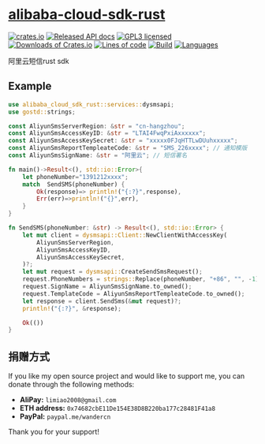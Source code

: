 # [alibaba-cloud-sdk-rust](https://github.com/wandercn/alibaba-cloud-sdk-rust)

[![crates.io](https://img.shields.io/crates/v/alibaba-cloud-sdk-rust.svg?color=yellow)](https://crates.io/crates/alibaba-cloud-sdk-rust)
[![Released API docs](https://docs.rs/alibaba-cloud-sdk-rust/badge.svg)](https://docs.rs/alibaba-cloud-sdk-rust)
[![GPL3 licensed](https://img.shields.io/github/license/wandercn/alibaba-cloud-sdk-rust.svg)](./LICENSE)
[![Downloads of Crates.io](https://img.shields.io/crates/d/alibaba-cloud-sdk-rust.svg)](https://crates.io/crates/alibaba-cloud-sdk-rust)
[![Lines of code](https://img.shields.io/tokei/lines/github/wandercn/alibaba-cloud-sdk-rust.svg)](#)
[![Build](https://img.shields.io/github/actions/workflow/status/wandercn/alibaba-cloud-sdk-rust/.github/workflows/rust.yml?branch=master)](#)
[![Languages](https://img.shields.io/github/languages/top/wandercn/alibaba-cloud-sdk-rust.svg)](#)

阿里云短信rust sdk


## Example
```rust
use alibaba_cloud_sdk_rust::services::dysmsapi;
use gostd::strings;

const AliyunSmsServerRegion: &str = "cn-hangzhou";
const AliyunSmsAccessKeyID: &str = "LTAI4FwqPxiAxxxxxx";
const AliyunSmsAccessKeySecret: &str = "xxxxx0FJqHTTLwDUuhxxxxx";
const AliyunSmsReportTempleateCode: &str = "SMS_226xxxx"; // 通知模版
const AliyunSmsSignName: &str = "阿里云"; // 短信署名

fn main()->Result<(), std::io::Error>{
    let phoneNumber="1391212xxxx";
    match  SendSMS(phoneNumber) {
        Ok(response)=> println!("{:?}",response),
        Err(err)=>println!("{}",err),
    }
}

fn SendSMS(phoneNumber: &str) -> Result<(), std::io::Error> {
    let mut client = dysmsapi::Client::NewClientWithAccessKey(
        AliyunSmsServerRegion,
        AliyunSmsAccessKeyID,
        AliyunSmsAccessKeySecret,
    )?;
    let mut request = dysmsapi::CreateSendSmsRequest();
    request.PhoneNumbers = strings::Replace(phoneNumber, "+86", "", -1);
    request.SignName = AliyunSmsSignName.to_owned();
    request.TemplateCode = AliyunSmsReportTempleateCode.to_owned();
    let response = client.SendSms(&mut request)?;
    println!("{:?}", &response);

    Ok(())
}
```
## 捐赠方式

If you like my open source project and would like to support me, you can donate through the following methods:
- **AliPay:** `limiao2008@gmail.com`
- **ETH address:** `0x74682cbE11De154E38D8B220ba177c28481F41a8`
- **PayPal:** `paypal.me/wandercn`

Thank you for your support!